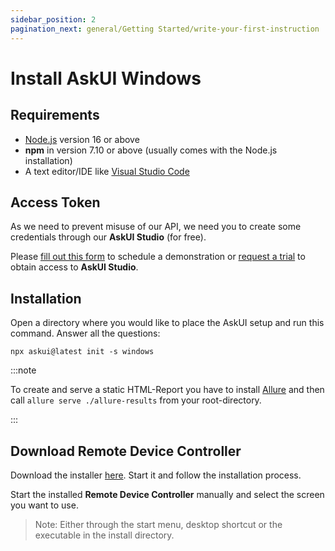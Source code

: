 ```yaml
---
sidebar_position: 2
pagination_next: general/Getting Started/write-your-first-instruction
---
```


# Install AskUI Windows

## Requirements

- [Node.js](https://nodejs.org/) version 16 or above
- __npm__ in version 7.10 or above (usually comes with the Node.js installation)
- A text editor/IDE like [Visual Studio Code](https://code.visualstudio.com/)

## Access Token

As we need to prevent misuse of our API, we need you to create some credentials through our __AskUI Studio__ (for free).

Please [fill out this form](https://xa5a040gvfz.typeform.com/to/Ndh2NkV6) to schedule a demonstration or [request a trial](https://xa5a040gvfz.typeform.com/to/IHdr0qY5) to obtain access to __AskUI Studio__.

## Installation

Open a directory where you would like to place the AskUI setup and run this command. Answer all the questions:

```shell
npx askui@latest init -s windows
```

:::note

To create and serve a static HTML-Report you have to install [Allure](https://github.com/allure-framework/allure2#download) and then call `allure serve ./allure-results` from your root-directory.

:::

## Download Remote Device Controller
Download the installer [here](https://files.askui.com/releases/preview/v23.10.01/askui+Installer.exe). Start it and follow the installation process.

Start the installed __Remote Device Controller__ manually and select the screen you want to use. 
> Note: Either through the start menu, desktop shortcut or the executable in the install directory.
